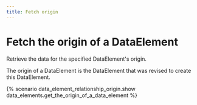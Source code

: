 ```yaml
---
title: Fetch origin
---
```


# Fetch the origin of a DataElement

Retrieve the data for the specified DataElement's origin.

The origin of a DataElement is the DataElement that was revised to create this
DataElement.

{% scenario data_element_relationship_origin.show data_elements.get_the_origin_of_a_data_element %}
